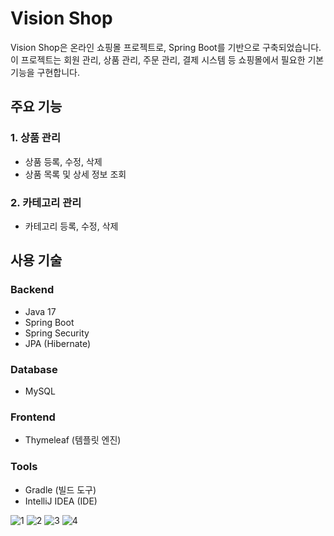 # Vision Shop
 
Vision Shop은 온라인 쇼핑몰 프로젝트로, Spring Boot를 기반으로 구축되었습니다. 이 프로젝트는 회원 관리, 상품 관리, 주문 관리, 결제 시스템 등 쇼핑몰에서 필요한 기본 기능을 구현합니다.

## 주요 기능

### 1. 상품 관리
- 상품 등록, 수정, 삭제
- 상품 목록 및 상세 정보 조회

### 2. 카테고리 관리
- 카테고리 등록, 수정, 삭제

## 사용 기술

### Backend
- Java 17
- Spring Boot
- Spring Security
- JPA (Hibernate)

### Database
- MySQL

### Frontend
- Thymeleaf (템플릿 엔진)

### Tools
- Gradle (빌드 도구)
- IntelliJ IDEA (IDE)

![1](https://github.com/user-attachments/assets/f6a45318-6683-40ff-84a3-8f3d869a895b)
![2](https://github.com/user-attachments/assets/f9abd5ee-dcba-4db3-885e-ad467b613490)
![3](https://github.com/user-attachments/assets/e4c6da67-6590-43f6-8ae7-2ba4c46a2a1d)
![4](https://github.com/user-attachments/assets/3bb448af-a1fc-4ad9-b525-ba4c0b563482)

